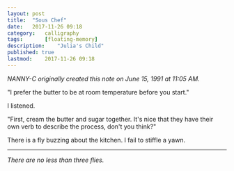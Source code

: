 ```yaml
---
layout: post
title: 	"Sous Chef"
date:	2017-11-26 09:18
category:	calligraphy
tags:		[floating-memory] 
description: 	"Julia's Child"
published: true
lastmod:	2017-11-26 09:18
---
```


_NANNY-C originally created this note on June 15, 1991 at 11:05 AM._

"I prefer the butter to be at room temperature before you start."

I listened.

"First, cream the butter and sugar together. It's nice that they have their own verb to describe the process, don't you think?"

There is a fly buzzing about the kitchen. I fail to stiffle a yawn.

*****

_There are no less than three flies._
